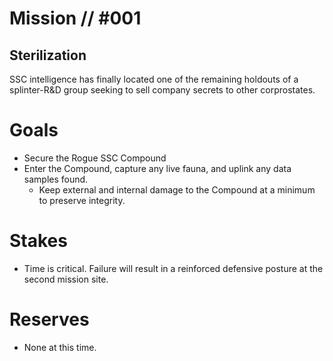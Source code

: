 # Mission // #001
## Sterilization

SSC intelligence has finally located one of the remaining holdouts of a splinter-R&D group seeking to sell company secrets to other corprostates.

# Goals
- Secure the Rogue SSC Compound
- Enter the Compound, capture any live fauna, and uplink any data samples found.
  - Keep external and internal damage to the Compound at a minimum to preserve integrity.

# Stakes
- Time is critical. Failure will result in a reinforced defensive posture at the second mission site.

# Reserves
- None at this time.